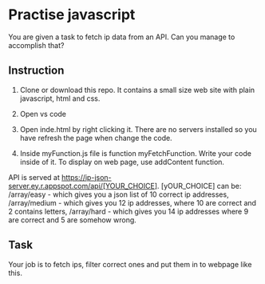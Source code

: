 # Practise javascript
You are given a task to fetch ip data from an API. Can you manage to accomplish that?

## Instruction
1. Clone or download this repo.
  It contains a small size web site with plain javascript, html and css.

2. Open vs code
3. Open inde.html by right clicking it. There are no servers installed so you have refresh the page when change the code.
4. Inside myFunction.js file is function myFetchFunction. Write your code inside of it. To display on web page, use addContent function.

API is served at https://ip-json-server.ey.r.appspot.com/api/[YOUR_CHOICE].
[yOUR_CHOICE] can be:
/array/easy - which gives you a json list of 10 correct ip addresses,
/array/medium - which gives you 12 ip addresses, where 10 are correct and 2 contains letters,
/array/hard - which gives you 14 ip addresses where 9 are correct and 5 are somehow wrong.

## Task
Your job is to fetch ips, filter correct ones and put them in to webpage like this. 

